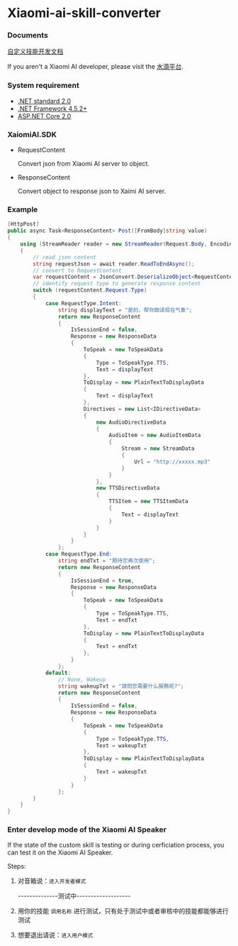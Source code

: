 # Xiaomi-ai-skill-converter 

### Documents
[自定义技能开发文档](https://shuidi.mi.com/documents/Home?type=/doc/render_markdown/CustomSkills)

If you aren't a Xiaomi AI developer, please visit the [水滴平台](https://shuidi.mi.com/).

### System requirement
* [.NET standard 2.0](https://docs.microsoft.com/en-us/dotnet/standard/net-standard)
* [.NET Framework 4.5.2+](https://docs.microsoft.com/en-us/dotnet/framework/install/guide-for-developers)
* [ASP.NET Core 2.0](https://docs.microsoft.com/en-us/aspnet/core/aspnetcore-2.0)

### XaiomiAI.SDK
* RequestContent

  Convert json from Xiaomi AI server to object.

* ResponseContent

  Convert object to response json to Xaimi AI server.

### Example
```csharp
[HttpPost]
public async Task<ResponseContent> Post([FromBody]string value)
{
    using (StreamReader reader = new StreamReader(Request.Body, Encoding.UTF8))
    {
        // read json content
        string requestJson = await reader.ReadToEndAsync();
        // convert to RequestContent 
        var requestContent = JsonConvert.DeserializeObject<RequestContent>(requestJson);
        // identify request type to generate response content
        switch (requestContent.Request.Type)
        {
            case RequestType.Intent:
                string displayText = "是的，帮你朗读现在气象";
                return new ResponseContent
                {
                    IsSessionEnd = false,
                    Response = new ResponseData
                    {
                        ToSpeak = new ToSpeakData
                        {
                            Type = ToSpeakType.TTS,
                            Text = displayText
                        },
                        ToDisplay = new PlainTextToDisplayData
                        {
                            Text = displayText
                        },
                        Directives = new List<IDirectiveData>
                        {
                            new AudioDirectiveData
                            {
                                AudioItem = new AudioItemData
                                {
                                    Stream = new StreamData
                                    {
                                        Url = "http://xxxxx.mp3"
                                    }
                                }
                            },
                            new TTSDirectiveData
                            {
                                TTSItem = new TTSItemData
                                {
                                    Text = displayText
                                }
                            }
                        }
                    }
                };
            case RequestType.End:
                string endTxt = "期待您再次使用";
                return new ResponseContent
                {
                    IsSessionEnd = true,
                    Response = new ResponseData
                    {
                        ToSpeak = new ToSpeakData
                        {
                            Type = ToSpeakType.TTS,
                            Text = endTxt
                        },
                        ToDisplay = new PlainTextToDisplayData
                        {
                            Text = endTxt
                        },
                    }
                };
            default:
                // None, Wakeup
                string wakeupTxt = "請問您需要什么服務呢?";
                return new ResponseContent
                {
                    IsSessionEnd = false,
                    Response = new ResponseData
                    {
                        ToSpeak = new ToSpeakData
                        {
                            Type = ToSpeakType.TTS,
                            Text = wakeupTxt
                        },
                        ToDisplay = new PlainTextToDisplayData
                        {
                            Text = wakeupTxt
                        }
                    }
                };
        }
    }
}
```

### Enter develop mode of the Xiaomi AI Speaker
If the state of the custom skill is testing or during cerficiation process, you can test it on the Xiaomi AI Speaker.

Steps:
1. 对音箱说：`进入开发者模式`

   --------------测试中-------------------
2. 用你的技能 `调用名称` 进行测试，只有处于测试中或者审核中的技能都能够进行测试
3. 想要退出请说：`进入用户模式`